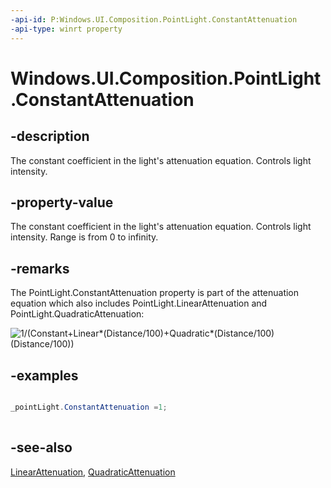 ```yaml
---
-api-id: P:Windows.UI.Composition.PointLight.ConstantAttenuation
-api-type: winrt property
---
```


<!-- Property syntax
public float ConstantAttenuation { get;  set; }
-->

# Windows.UI.Composition.PointLight.ConstantAttenuation

## -description
The constant coefficient in the light's attenuation equation. Controls light intensity.



## -property-value
The constant coefficient in the light's attenuation equation. Controls light intensity. Range is from 0 to infinity.

## -remarks
The PointLight.ConstantAttenuation property is part of the attenuation equation which also includes PointLight.LinearAttenuation and PointLight.QuadraticAttenuation:

<img src="images/attenuationequation.png" alt="1/(Constant+Linear*(Distance/100)+Quadratic*(Distance/100)(Distance/100))" />

## -examples
```csharp

_pointLight.ConstantAttenuation =1; 
         
```



## -see-also
[LinearAttenuation](pointlight_linearattenuation.md), [QuadraticAttenuation](pointlight_quadraticattenuation.md)
